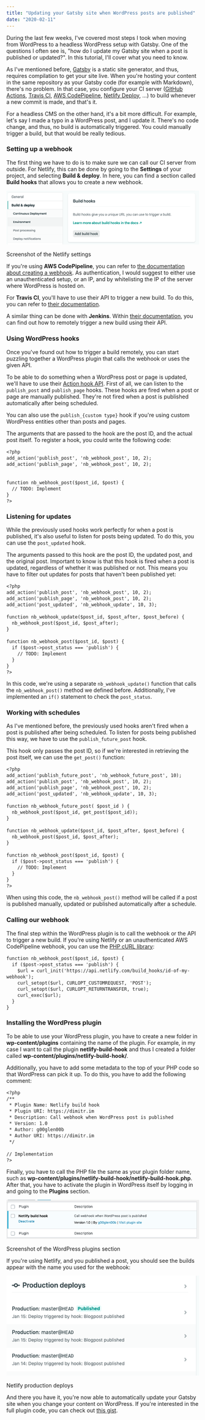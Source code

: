 ```yaml
---
title: "Updating your Gatsby site when WordPress posts are published"
date: "2020-02-11"
---
```


During the last few weeks, I've covered most steps I took when moving from WordPress to a headless WordPress setup with Gatsby. One of the questions I often see is, "how do I update my Gatsby site when a post is published or updated?". In this tutorial, I'll cover what you need to know.

As I've mentioned before, [Gatsby](https://www.gatsbyjs.org/) is a static site generator, and thus, requires compilation to get your site live. When you're hosting your content in the same repository as your Gatsby code (for example with Markdown), there's no problem. In that case, you configure your CI server ([GitHub Actions](https://github.com/features/actions), [Travis CI](https://travis-ci.org/), [AWS CodePipeline](https://aws.amazon.com/codepipeline/), [Netlify Deploy](https://www.netlify.com/), ...) to build whenever a new commit is made, and that's it.

For a headless CMS on the other hand, it's a bit more difficult. For example, let's say I made a typo in a WordPress post, and I update it. There's no code change, and thus, no build is automatically triggered. You could manually trigger a build, but that would be really tedious.

### Setting up a webhook

The first thing we have to do is to make sure we can call our CI server from outside. For Netlify, this can be done by going to the **Settings** of your project, and selecting **Build & deploy**. In here, you can find a section called **Build hooks** that allows you to create a new webhook.

![](images/Screenshot-2020-01-21-11.40.26.png)

Screenshot of the Netlify settings

If you're using **AWS CodePipeline**, you can refer to [the documentation about creating a webhook](https://docs.aws.amazon.com/AWSCloudFormation/latest/UserGuide/aws-resource-codepipeline-webhook.html). As authentication, I would suggest to either use an unauthenticated setup, or an IP, and by whitelisting the IP of the server where WordPress is hosted on.

For **Travis CI**, you'll have to use their API to trigger a new build. To do this, you can refer to [their documentation](https://docs.travis-ci.com/user/triggering-builds/).

A similar thing can be done with **Jenkins**. Within [their documentation](https://wiki.jenkins.io/display/JENKINS/Remote+access+API), you can find out how to remotely trigger a new build using their API.

### Using WordPress hooks

Once you've found out how to trigger a build remotely, you can start puzzling together a WordPress plugin that calls the webhook or uses the given API.

To be able to do something when a WordPress post or page is updated, we'll have to use their [Action hook API](https://codex.wordpress.org/Plugin_API/Action_Reference). First of all, we can listen to the `publish_post` and `publish_page` hooks. These hooks are fired when a post or page are manually published. They're not fired when a post is published automatically after being scheduled.

You can also use the `publish_{custom type}` hook if you're using custom WordPress entities other than posts and pages.

The arguments that are passed to the hook are the post ID, and the actual post itself. To register a hook, you could write the following code:

```
<?php
add_action('publish_post', 'nb_webhook_post', 10, 2);
add_action('publish_page', 'nb_webhook_post', 10, 2);


function nb_webhook_post($post_id, $post) {
  // TODO: Implement
}
?>
```

### Listening for updates

While the previously used hooks work perfectly for when a post is published, it's also useful to listen for posts being updated. To do this, you can use the `post_updated` hook.

The arguments passed to this hook are the post ID, the updated post, and the original post. Important to know is that this hook is fired when a post is updated, regardless of whether it was published or not. This means you have to filter out updates for posts that haven't been published yet:

```
<?php
add_action('publish_post', 'nb_webhook_post', 10, 2);
add_action('publish_page', 'nb_webhook_post', 10, 2);
add_action('post_updated', 'nb_webhook_update', 10, 3);

function nb_webhook_update($post_id, $post_after, $post_before) {
  nb_webhook_post($post_id, $post_after);
}

function nb_webhook_post($post_id, $post) {
  if ($post->post_status === 'publish') {
    // TODO: Implement
  }
}
?>
```

In this code, we're using a separate `nb_webhook_update()` function that calls the `nb_webhook_post()` method we defined before. Additionally, I've implemented an `if()` statement to check the `post_status`.

### Working with schedules

As I've mentioned before, the previously used hooks aren't fired when a post is published after being scheduled. To listen for posts being published this way, we have to use the `publish_future_post` hook.

This hook only passes the post ID, so if we're interested in retrieving the post itself, we can use the `get_post()` function:

```
<?php
add_action('publish_future_post', 'nb_webhook_future_post', 10);
add_action('publish_post', 'nb_webhook_post', 10, 2);
add_action('publish_page', 'nb_webhook_post', 10, 2);
add_action('post_updated', 'nb_webhook_update', 10, 3);

function nb_webhook_future_post( $post_id ) {
  nb_webhook_post($post_id, get_post($post_id));
}

function nb_webhook_update($post_id, $post_after, $post_before) {
  nb_webhook_post($post_id, $post_after);
}

function nb_webhook_post($post_id, $post) {
  if ($post->post_status === 'publish') {
    // TODO: Implement
  }
}
?>
```

When using this code, the `nb_webhook_post()` method will be called if a post is published manually, updated or published automatically after a schedule.

### Calling our webhook

The final step within the WordPress plugin is to call the webhook or the API to trigger a new build. If you're using Netlify or an unauthenticated AWS CodePipeline webhook, you can use the [PHP cURL library](https://www.php.net/manual/en/book.curl.php):

```
function nb_webhook_post($post_id, $post) {
  if ($post->post_status === 'publish') {
    $url = curl_init('https://api.netlify.com/build_hooks/id-of-my-webhook');
    curl_setopt($url, CURLOPT_CUSTOMREQUEST, 'POST');
    curl_setopt($url, CURLOPT_RETURNTRANSFER, true);
    curl_exec($url);
  }
}
```

### Installing the WordPress plugin

To be able to use your WordPress plugin, you have to create a new folder in **wp-content/plugins** containing the name of the plugin. For example, in my case I want to call the plugin **netlify-build-hook** and thus I created a folder called **wp-content/plugins/netlify-build-hook/**.

Additionally, you have to add some metadata to the top of your PHP code so that WordPress can pick it up. To do this, you have to add the following comment:

```
<?php
/**
 * Plugin Name: Netlify build hook
 * Plugin URI: https://dimitr.im
 * Description: Call webhook when WordPress post is published
 * Version: 1.0
 * Author: g00glen00b
 * Author URI: https://dimitr.im
 */  

// Implementation
?>
```

Finally, you have to call the PHP file the same as your plugin folder name, such as **wp-content/plugins/netlify-build-hook/netlify-build-hook.php**. After that, you have to activate the plugin in WordPress itself by logging in and going to the **Plugins** section.

![](images/Screenshot-2020-01-21-12.29.14.png)

Screenshot of the WordPress plugins section

If you're using Netlify, and you published a post, you should see the builds appear with the name you used for the webhook:

![](images/Screenshot-2020-01-21-12.30.47.png)

Netlify production deploys

And there you have it, you're now able to automatically update your Gatsby site when you change your content on WordPress. If you're interested in the full plugin code, you can check out [this gist](https://gist.github.com/g00glen00b/94423e94d115e2b797c1343375bc01a4).
